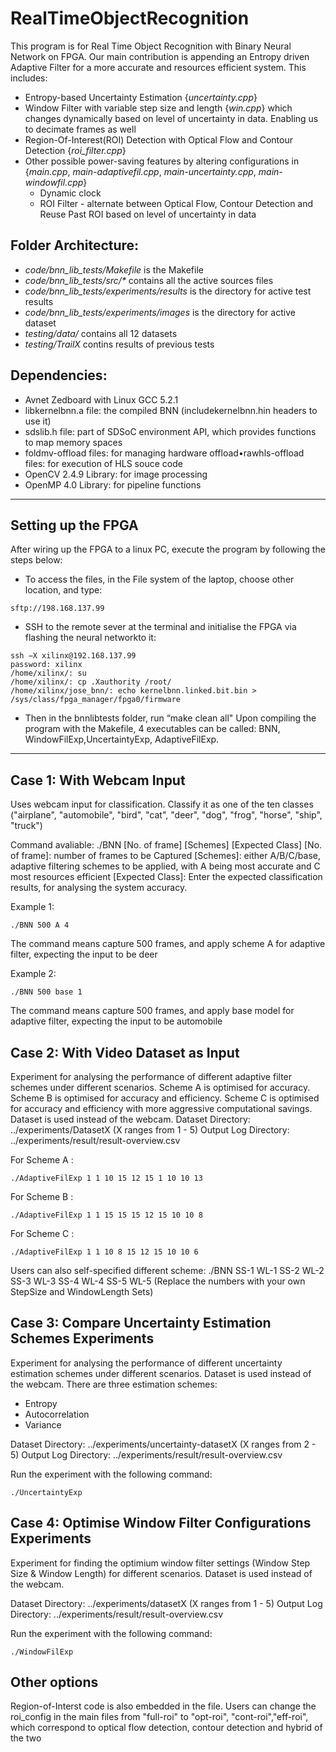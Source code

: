 # RealTimeObjectRecognition
This program is for Real Time Object Recognition with Binary Neural Network on FPGA. Our main contribution is appending an Entropy driven Adaptive Filter for a more accurate and resources efficient system. This includes:
- Entropy-based Uncertainty Estimation {*uncertainty.cpp*}
- Window Filter with variable step size and length {*win.cpp*} which changes dynamically based on level of uncertainty in data. Enabling us to decimate frames as well
- Region-Of-Interest(ROI) Detection with Optical Flow and Contour Detection {*roi_filter.cpp*}
- Other possible power-saving features by altering configurations in {*main.cpp*, *main-adaptivefil.cpp*, *main-uncertainty.cpp*, *main-windowfil.cpp*}
    * Dynamic clock
    * ROI Filter - alternate between Optical Flow, Contour Detection and Reuse Past ROI based on level of uncertainty in data


## Folder Architecture:
- *code/bnn_lib_tests/Makefile* is the Makefile
- *code/bnn_lib_tests/src/\** contains all the active sources files
- *code/bnn_lib_tests/experiments/results* is the directory for active test results
- *code/bnn_lib_tests/experiments/images* is the directory for active dataset
- *testing/data/* contains all 12 datasets
- *testing/TrailX* contins results of previous tests


## Dependencies:
- Avnet Zedboard with Linux GCC 5.2.1
- libkernelbnn.a file:  the compiled BNN (includekernelbnn.hin headers to use it)
- sdslib.h file:  part of SDSoC environment API, which provides functions to map memory spaces
- foldmv-offload files:  for managing hardware offload•rawhls-offload files:  for execution of HLS souce code
- OpenCV 2.4.9 Library:  for image processing
- OpenMP 4.0 Library:  for pipeline functions

---
## Setting up the FPGA
After wiring up the FPGA to a linux PC, execute the program by following the steps below:
- To access the files, in the File system of the laptop, choose other location, and type:
```
sftp://198.168.137.99
```

- SSH to the remote sever at the terminal and initialise the FPGA via flashing the neural networkto it:
```
ssh −X xilinx@192.168.137.99
password: xilinx
/home/xilinx/: su
/home/xilinx/: cp .Xauthority /root/
/home/xilinx/jose_bnn/: echo kernelbnn.linked.bit.bin > /sys/class/fpga_manager/fpga0/firmware
```
- Then in the bnnlibtests folder, run “make clean all"
Upon compiling the program with the Makefile, 4 executables can be called: BNN, WindowFilExp,UncertaintyExp, AdaptiveFilExp.

---
## Case 1: With Webcam Input


Uses webcam input for classification. Classify it as one of the ten classes ("airplane", "automobile", "bird", "cat", "deer", "dog", "frog", "horse", "ship", "truck")

Command avaliable:
./BNN [No. of frame] [Schemes] [Expected Class]
[No. of frame]: number of frames to be Captured
[Schemes]: either A/B/C/base, adaptive filtering schemes to be applied, with A being most accurate and C most resources efficient
[Expected Class]: Enter the expected classification results, for analysing the system accuracy.

Example 1: 
``` 
./BNN 500 A 4
```
The command means capture 500 frames, and apply scheme A for adaptive filter, expecting the input to be deer

Example 2: 
``` 
./BNN 500 base 1
```
The command means capture 500 frames, and apply base model for adaptive filter, expecting the input to be automobile


## Case 2: With Video Dataset as Input

Experiment for analysing the performance of different adaptive filter schemes under different scenarios.
Scheme A is optimised for accuracy.
Scheme B is optimised for accuracy and efficiency.
Scheme C is optimised for accuracy and efficiency with more aggressive computational savings.
Dataset is used instead of the webcam.
Dataset Directory: ../experiments/DatasetX (X ranges from 1 - 5)
Output Log Directory: ../experiments/result/result-overview.csv

For Scheme A :
```
./AdaptiveFilExp 1 1 10 15 12 15 1 10 10 13 
```
For Scheme B :
```
./AdaptiveFilExp 1 1 15 15 15 12 15 10 10 8
```
For Scheme C :
```
./AdaptiveFilExp 1 1 10 8 15 12 15 10 10 6
```

Users can also self-specified different scheme: ./BNN SS-1 WL-1 SS-2 WL-2 SS-3 WL-3 SS-4 WL-4 SS-5 WL-5 (Replace the numbers with your own StepSize and WindowLength Sets)

## Case 3: Compare Uncertainty Estimation Schemes Experiments

Experiment for analysing the performance of different uncertainty estimation schemes under different scenarios. Dataset is used instead of the webcam. There are three estimation schemes:
- Entropy
- Autocorrelation
- Variance

Dataset Directory: ../experiments/uncertainty-datasetX (X ranges from 2 - 5)
Output Log Directory: ../experiments/result/result-overview.csv

Run the experiment with the following command:
```
./UncertaintyExp
```


## Case 4: Optimise Window Filter Configurations Experiments

Experiment for finding the optimium window filter settings (Window Step Size & Window Length) for different scenarios. Dataset is used instead of the webcam.

Dataset Directory: ../experiments/datasetX (X ranges from 1 - 5)
Output Log Directory: ../experiments/result/result-overview.csv

Run the experiment with the following command:
```
./WindowFilExp
```

## Other options
Region-of-Interst code is also embedded in the file. Users can change the roi_config in the main files from "full-roi" to "opt-roi", "cont-roi","eff-roi", which correspond to optical flow detection, contour detection and hybrid of the two